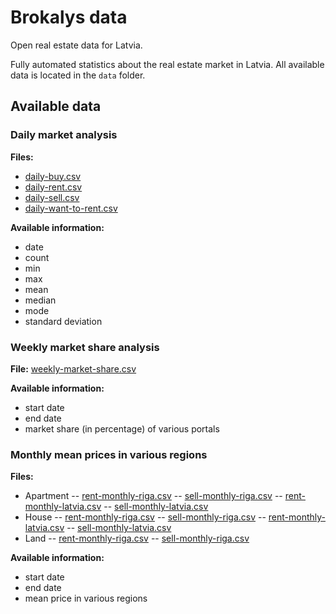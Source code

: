 # Brokalys data

Open real estate data for Latvia.

Fully automated statistics about the real estate market in Latvia. All available data is located in the `data` folder.

## Available data

### Daily market analysis
**Files:** 
- [daily-buy.csv](/data/daily-buy.csv)
- [daily-rent.csv](/data/daily-rent.csv)
- [daily-sell.csv](/data/daily-sell.csv)
- [daily-want-to-rent.csv](/data/daily-want-to-rent.csv)

**Available information:**
- date
- count
- min
- max
- mean
- median
- mode
- standard deviation

### Weekly market share analysis
**File:** [weekly-market-share.csv](/data/weekly-market-share.csv)

**Available information:**
- start date
- end date
- market share (in percentage) of various portals

### Monthly mean prices in various regions
**Files:**
- Apartment
-- [rent-monthly-riga.csv](/data/apartment/rent-monthly-riga.csv)
-- [sell-monthly-riga.csv](/data/apartment/sell-monthly-riga.csv)
-- [rent-monthly-latvia.csv](/data/apartment/rent-monthly-latvia.csv)
-- [sell-monthly-latvia.csv](/data/apartment/sell-monthly-latvia.csv)
- House
-- [rent-monthly-riga.csv](/data/house/rent-monthly-riga.csv)
-- [sell-monthly-riga.csv](/data/house/sell-monthly-riga.csv)
-- [rent-monthly-latvia.csv](/data/house/rent-monthly-latvia.csv)
-- [sell-monthly-latvia.csv](/data/house/sell-monthly-latvia.csv)
- Land
-- [rent-monthly-riga.csv](/data/land/rent-monthly-riga.csv)
-- [sell-monthly-riga.csv](/data/land/sell-monthly-riga.csv)

**Available information:**
- start date
- end date
- mean price in various regions
